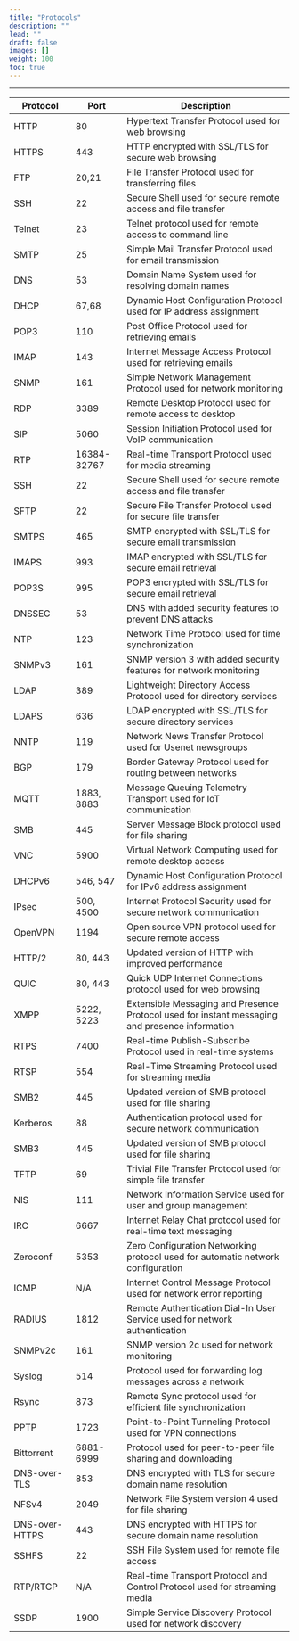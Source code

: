 ```yaml
---
title: "Protocols"
description: ""
lead: ""
draft: false
images: []
weight: 100
toc: true
---
```


<!-- <link rel="stylesheet" href="animation.css">
<div id="text-container1"></div>
   <script src="/disclaimer.js"></script>
<br><br>
</h>
<br><br>
The information provided is a compilation of various resources, including but not limited to online articles, and the assistance of ChatGPT, an AI language model trained by OpenAI. I take great care to ensure that I do not use any copyrighted material without the appropriate permissions and I always use open resources whenever possible. <br><br> While every effort has been made to ensure the accuracy and completeness of the information, I make no guarantee or warranty, express or implied, as to the accuracy, reliability, or completeness of this information. Any reliance you place on such information is therefore strictly at your own risk.<br><br> -->


---------------------------------------------

| Protocol | Port | Description                                               |
|----------|------|---------------------------------------------------------|
| HTTP     | 80   | Hypertext Transfer Protocol used for web browsing        |
| HTTPS    | 443  | HTTP encrypted with SSL/TLS for secure web browsing      |
| FTP      | 20,21| File Transfer Protocol used for transferring files       |
| SSH      | 22   | Secure Shell used for secure remote access and file transfer|
| Telnet   | 23   | Telnet protocol used for remote access to command line    |
| SMTP     | 25   | Simple Mail Transfer Protocol used for email transmission|
| DNS      | 53   | Domain Name System used for resolving domain names       |
| DHCP     | 67,68| Dynamic Host Configuration Protocol used for IP address assignment|
| POP3     | 110  | Post Office Protocol used for retrieving emails          |
| IMAP     | 143  | Internet Message Access Protocol used for retrieving emails|
| SNMP     | 161  | Simple Network Management Protocol used for network monitoring|
| RDP      | 3389 | Remote Desktop Protocol used for remote access to desktop |
| SIP      | 5060 | Session Initiation Protocol used for VoIP communication   |
| RTP      | 16384-32767 | Real-time Transport Protocol used for media streaming |
| SSH      | 22   | Secure Shell used for secure remote access and file transfer|
| SFTP     | 22   | Secure File Transfer Protocol used for secure file transfer|
| SMTPS    | 465  | SMTP encrypted with SSL/TLS for secure email transmission|
| IMAPS    | 993  | IMAP encrypted with SSL/TLS for secure email retrieval   |
| POP3S    | 995  | POP3 encrypted with SSL/TLS for secure email retrieval   |
| DNSSEC   | 53   | DNS with added security features to prevent DNS attacks  |
| NTP      | 123  | Network Time Protocol used for time synchronization       |
| SNMPv3   | 161  | SNMP version 3 with added security features for network monitoring|
| LDAP     | 389  | Lightweight Directory Access Protocol used for directory services |
| LDAPS    | 636  | LDAP encrypted with SSL/TLS for secure directory services |
| NNTP     | 119  | Network News Transfer Protocol used for Usenet newsgroups|
| BGP      | 179  | Border Gateway Protocol used for routing between networks|
| MQTT     | 1883, 8883 | Message Queuing Telemetry Transport used for IoT communication|
| SMB      | 445  | Server Message Block protocol used for file sharing      |
| VNC      | 5900 | Virtual Network Computing used for remote desktop access |
| DHCPv6   | 546, 547 | Dynamic Host Configuration Protocol for IPv6 address assignment|
| IPsec    | 500, 4500 | Internet Protocol Security used for secure network communication |
| OpenVPN  | 1194 | Open source VPN protocol used for secure remote access   |
| HTTP/2   | 80, 443 | Updated version of HTTP with improved performance        |
| QUIC     | 80, 443 | Quick UDP Internet Connections protocol used for web browsing |
| XMPP     | 5222, 5223 | Extensible Messaging and Presence Protocol used for instant messaging and presence information |
| RTPS     | 7400 | Real-time Publish-Subscribe Protocol used in real-time systems |
| RTSP     | 554  | Real-Time Streaming Protocol used for streaming media    |
| SMB2     | 445  | Updated version of SMB protocol used for file sharing    |
| Kerberos | 88   | Authentication protocol used for secure network communication |
| SMB3     | 445  | Updated version of SMB protocol used for file sharing    |
| TFTP     | 69   | Trivial File Transfer Protocol used for simple file transfer |
| NIS      | 111  | Network Information Service used for user and group management |
| IRC      | 6667 | Internet Relay Chat protocol used for real-time text messaging|
| Zeroconf | 5353 | Zero Configuration Networking protocol used for automatic network configuration |
| ICMP     | N/A  | Internet Control Message Protocol used for network error reporting |
| RADIUS   | 1812 | Remote Authentication Dial-In User Service used for network authentication |
| SNMPv2c  | 161  | SNMP version 2c used for network monitoring               |
| Syslog   | 514  | Protocol used for forwarding log messages across a network |
| Rsync    | 873  | Remote Sync protocol used for efficient file synchronization |
| PPTP     | 1723 | Point-to-Point Tunneling Protocol used for VPN connections |
| Bittorrent | 6881-6999 | Protocol used for peer-to-peer file sharing and downloading|
| DNS-over-TLS | 853 | DNS encrypted with TLS for secure domain name resolution  |
| NFSv4    | 2049 | Network File System version 4 used for file sharing   
| DNS-over-HTTPS | 443 | DNS encrypted with HTTPS for secure domain name resolution|
| SSHFS    | 22   | SSH File System used for remote file access   
| RTP/RTCP | N/A  | Real-time Transport Protocol and Control Protocol used for streaming media |
| SSDP     | 1900 | Simple Service Discovery Protocol used for network discovery |